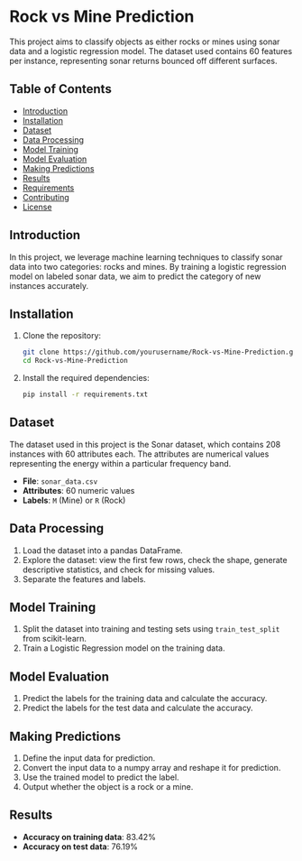 # Rock vs Mine Prediction

This project aims to classify objects as either rocks or mines using sonar data and a logistic regression model. The dataset used contains 60 features per instance, representing sonar returns bounced off different surfaces.

## Table of Contents
- [Introduction](#introduction)
- [Installation](#installation)
- [Dataset](#dataset)
- [Data Processing](#data-processing)
- [Model Training](#model-training)
- [Model Evaluation](#model-evaluation)
- [Making Predictions](#making-predictions)
- [Results](#results)
- [Requirements](#requirements)
- [Contributing](#contributing)
- [License](#license)

## Introduction

In this project, we leverage machine learning techniques to classify sonar data into two categories: rocks and mines. By training a logistic regression model on labeled sonar data, we aim to predict the category of new instances accurately.

## Installation

1. Clone the repository:
    ```bash
    git clone https://github.com/yourusername/Rock-vs-Mine-Prediction.git
    cd Rock-vs-Mine-Prediction
    ```

2. Install the required dependencies:
    ```bash
    pip install -r requirements.txt
    ```

## Dataset

The dataset used in this project is the Sonar dataset, which contains 208 instances with 60 attributes each. The attributes are numerical values representing the energy within a particular frequency band.

- **File**: `sonar_data.csv`
- **Attributes**: 60 numeric values
- **Labels**: `M` (Mine) or `R` (Rock)

## Data Processing

1. Load the dataset into a pandas DataFrame.
2. Explore the dataset: view the first few rows, check the shape, generate descriptive statistics, and check for missing values.
3. Separate the features and labels.

## Model Training

1. Split the dataset into training and testing sets using `train_test_split` from scikit-learn.
2. Train a Logistic Regression model on the training data.

## Model Evaluation

1. Predict the labels for the training data and calculate the accuracy.
2. Predict the labels for the test data and calculate the accuracy.

## Making Predictions

1. Define the input data for prediction.
2. Convert the input data to a numpy array and reshape it for prediction.
3. Use the trained model to predict the label.
4. Output whether the object is a rock or a mine.

## Results

- **Accuracy on training data**: 83.42%
- **Accuracy on test data**: 76.19%

